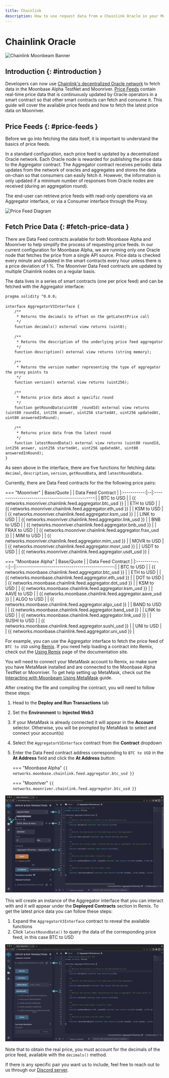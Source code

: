 ```yaml
---
title: Chainlink
description: How to use request data from a Chainlink Oracle in your Moonbeam Ethereum Dapp using smart contracts or Javascript
---
```


# Chainlink Oracle

![Chainlink Moonbeam Banner](/images/builders/integrations/oracles/chainlink/chainlink-banner.png)

## Introduction {: #introduction } 

Developers can now use [Chainlink's decentralized Oracle network](https://chain.link/) to fetch data in the Moonbase Alpha TestNet and Moonriver. [Price Feeds](https://docs.chain.link/docs/architecture-decentralized-model) contain real-time price data that is continuously updated by Oracle operators in a smart contract so that other smart contracts can fetch and consume it. This guide will cover the available price feeds and how to fetch the latest price data on Moonriver. 

## Price Feeds {: #price-feeds } 

Before we go into fetching the data itself, it is important to understand the basics of price feeds.

In a standard configuration, each price feed is updated by a decentralized Oracle network. Each Oracle node is rewarded for publishing the price data to the Aggregator contract. The Aggregator contract receives periodic data updates from the network of oracles and aggregates and stores the data on-chain so that consumers can easily fetch it. However, the information is only updated if a minimum number of responses from Oracle nodes are received (during an aggregation round).

The end-user can retrieve price feeds with read-only operations via an Aggregator interface, or via a Consumer interface through the Proxy.

![Price Feed Diagram](/images/builders/integrations/oracles/chainlink/chainlink-price-feed.png)

## Fetch Price Data {: #fetch-price-data } 

There are Data Feed contracts available for both Moonbase Alpha and Moonriver to help simplify the process of requesting price feeds. In our current configuration for Moonbase Alpha, we are running only one Oracle node that fetches the price from a single API source. Price data is checked every minute and updated in the smart contracts every hour unless there is a price deviation of 1 %. The Moonriver Data Feed contracts are updated by multiple Chainlink nodes on a regular basis.

The data lives in a series of smart contracts (one per price feed) and can be fetched with the Aggregator interface:

```
pragma solidity ^0.8.0;

interface AggregatorV3Interface {
    /**
     * Returns the decimals to offset on the getLatestPrice call
     */
    function decimals() external view returns (uint8);

    /**
     * Returns the description of the underlying price feed aggregator
     */
    function description() external view returns (string memory);

    /**
     * Returns the version number representing the type of aggregator the proxy points to
     */
    function version() external view returns (uint256);

    /**
     * Returns price data about a specific round
     */
    function getRoundData(uint80 _roundId) external view returns (uint80 roundId, int256 answer, uint256 startedAt, uint256 updatedAt, uint80 answeredInRound);

    /**
     * Returns price data from the latest round
     */
    function latestRoundData() external view returns (uint80 roundId, int256 answer, uint256 startedAt, uint256 updatedAt, uint80 answeredInRound);
}
```  

As seen above in the interface, there are five functions for fetching data: `decimal`, `description`, `version`, `getRoundData`, and `latestRoundData`.

Currently, there are Data Feed contracts for the the following price pairs:


=== "Moonriver"
    | Base/Quote  |  |                Data Feed Contract                |
    |:-----------:|--|:------------------------------------------------:|
    | BTC to USD  |  | {{ networks.moonriver.chainlink.feed.aggregator.btc_usd }}  |
    | ETH to USD  |  | {{ networks.moonriver.chainlink.feed.aggregator.eth_usd }}  |
    | KSM to USD  |  | {{ networks.moonriver.chainlink.feed.aggregator.ksm_usd }}  |
    | LINK to USD |  | {{ networks.moonriver.chainlink.feed.aggregator.link_usd }} |
    | BNB to USD  |  | {{ networks.moonriver.chainlink.feed.aggregator.bnb_usd }}  |
    | FRAX to USD |  | {{ networks.moonriver.chainlink.feed.aggregator.frax_usd }} |
    | MIM to USD  |  | {{ networks.moonriver.chainlink.feed.aggregator.mim_usd }}  |
    | MOVR to USD |  | {{ networks.moonriver.chainlink.feed.aggregator.movr_usd }} |
    | USDT to USD |  | {{ networks.moonriver.chainlink.feed.aggregator.usdt_usd }} |
    
=== "Moonbase Alpha"
    |  Base/Quote  |  |                Data Feed Contract                |
    |:------------:|--|:------------------------------------------------:|
    |  BTC to USD  |  |  {{ networks.moonbase.chainlink.feed.aggregator.btc_usd }}  |
    |  ETH to USD  |  |  {{ networks.moonbase.chainlink.feed.aggregator.eth_usd }}  |
    |  DOT to USD  |  |  {{ networks.moonbase.chainlink.feed.aggregator.dot_usd }}  |
    |  KSM to USD  |  |  {{ networks.moonbase.chainlink.feed.aggregator.ksm_usd }}  |
    | AAVE to USD  |  | {{ networks.moonbase.chainlink.feed.aggregator.aave_usd }}  |
    | ALGO to USD  |  | {{ networks.moonbase.chainlink.feed.aggregator.algo_usd }}  |
    | BAND to USD  |  | {{ networks.moonbase.chainlink.feed.aggregator.band_usd }}  |
    | LINK to USD  |  | {{ networks.moonbase.chainlink.feed.aggregator.link_usd }}  |
    | SUSHI to USD |  | {{ networks.moonbase.chainlink.feed.aggregator.sushi_usd }} |
    |  UNI to USD  |  |  {{ networks.moonbase.chainlink.feed.aggregator.uni_usd }}  |

For example, you can use the Aggregator interface to fetch the price feed of `BTC to USD` using [Remix](https://remix.ethereum.org/). If you need help loading a contract into Remix, check out the [Using Remix](/builders/interact/remix/) page of the documentation site.

You will need to connect your MetaMask account to Remix, so make sure you have MetaMask installed and are connected to the Moonbase Alpha TestNet or Moonriver. To get help setting up MetaMask, check out the [Interacting with Moonbeam Using MetaMask](/tokens/connect/metamask/#install-the-metamask-extension) guide.

After creating the file and compiling the contract, you will need to follow these steps:

1. Head to the **Deploy and Run Transactions** tab
2. Set the **Environment** to **Injected Web3**
3. If your MetaMask is already connected it will appear in the **Account** selector. Otherwise, you will be prompted by MetaMask to select and connect your account(s)
4. Select the `AggregatorV3Interface` contract from the **Contract** dropdown
5. Enter the Data Feed contract address corresponding to `BTC to USD` in the **At Address** field and click the **At Address** button:

    === "Moonbase Alpha"
        `{{ networks.moonbase.chainlink.feed.aggregator.btc_usd }}`

    === "Moonriver"
        `{{ networks.moonriver.chainlink.feed.aggregator.btc_usd }}`

![Load the Chainlink Price Feed Aggregator Interface on Moonriver](/images/builders/integrations/oracles/chainlink/chainlink-1.png)

This will create an instance of the Aggregator interface that you can interact with and it will appear under the **Deployed Contracts** section in Remix. To get the latest price data you can follow these steps:

1. Expand the `AggregatorV3Interface` contract to reveal the available functions
2. Click `latestRoundData()` to query the data of the corresponding price feed, in this case BTC to USD

![Interact with the Chainlink Price Feed Aggregator Interface on Moonriver](/images/builders/integrations/oracles/chainlink/chainlink-2.png)

Note that to obtain the real price, you must account for the decimals of the price feed, available with the `decimals()` method.

If there is any specific pair you want us to include, feel free to reach out to us through our [Discord server](https://discord.com/invite/PfpUATX).